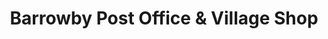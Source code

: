 ---
title: "Barrowby Post Office & Village Shop"
url: /barrowby/barrowby-post-office-and-village-shop/
shop: convenience
---